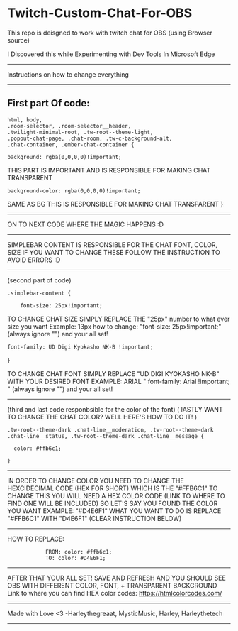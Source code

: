 # Twitch-Custom-Chat-For-OBS
This repo is deisgned to work with twitch chat for OBS (using Browser source)

I Discovered this while Experimenting with Dev Tools In Microsoft Edge 

--------------------------------------------------------------------------
Instructions on how to change everything 

--------------------------------------------------------------------------
First part Of code:
--------------------------------------------------------------------------
    html, body,
    .room-selector, .room-selector__header,
    .twilight-minimal-root, .tw-root--theme-light,
    .popout-chat-page, .chat-room, .tw-c-background-alt,
    .chat-container, .ember-chat-container {
    
    background: rgba(0,0,0,0)!important; 
THIS PART IS IMPORTANT AND IS RESPONSIBLE FOR MAKING CHAT TRANSPARENT
    
    background-color: rgba(0,0,0,0)!important;  
SAME AS BG THIS IS RESPONSIBLE FOR MAKING CHAT TRANSPARENT
    }

--------------------------------------------------------------------------
ON TO NEXT CODE WHERE THE MAGIC HAPPENS :D

--------------------------------------------------------------------------
SIMPLEBAR CONTENT IS RESPONSIBLE FOR THE CHAT FONT, COLOR, SIZE IF YOU WANT TO CHANGE THESE FOLLOW THE INSTRUCTION TO AVOID ERRORS :D

--------------------------------------------------------------------------
(second part of code)
 
    .simplebar-content {
    
        font-size: 25px!important;  

TO CHANGE CHAT SIZE SIMPLY REPLACE THE "25px" number to what ever size you want Example: 13px
how to change: "font-size: 25px!important;" (always ignore "") and your all set! 
    
    font-family: UD Digi Kyokasho NK-B !important; 
}

TO CHANGE CHAT FONT SIMPLY REPLACE "UD DIGI KYOKASHO NK-B" WITH YOUR DESIRED FONT
EXAMPLE: ARIAL " font-family: Arial !important; " (always ignore "") and your all set! 


--------------------------------------------------------------------------
(third and last code responbsible for the color of the font) ( lASTLY WANT TO CHANGE THE CHAT COLOR? WELL HERE'S HOW TO DO IT! )

    .tw-root--theme-dark .chat-line__moderation, .tw-root--theme-dark .chat-line__status, .tw-root--theme-dark .chat-line__message {

      color: #ffb6c1; 

    }
--------------------------------------------------------------------------
IN ORDER TO CHANGE COLOR YOU NEED TO CHANGE THE HEXCIDECIMAL CODE (HEX FOR SHORT) WHICH IS THE "#FFB6C1" TO CHANGE THIS
 YOU WILL NEED A HEX COLOR CODE (LINK TO WHERE TO FIND ONE WILL BE INCLUDED) SO LET'S SAY YOU FOUND THE COLOR YOU WANT EXAMPLE:  "#D4E6F1"
WHAT YOU WANT TO DO IS REPLACE "#FFB6C1" WITH "D4E6F1" (CLEAR INSTRUCTION BELOW)

-------------------------------------------------------------------------- 
HOW TO REPLACE:
 
                FROM: color: #ffb6c1;
                TO: color: #D4E6F1; 

--------------------------------------------------------------------------
AFTER THAT YOUR ALL SET! SAVE AND REFRESH AND YOU SHOULD 
SEE OBS WITH DIFFERENT COLOR, FONT, + TRANSPARENT BACKGROUND
Link to where you can find HEX color codes: https://htmlcolorcodes.com/

--------------------------------------------------------------------------
Made with Love <3
-Harleythegreaat, MysticMusic, Harley, Harleythetech 

--------------------------------------------------------------------------
